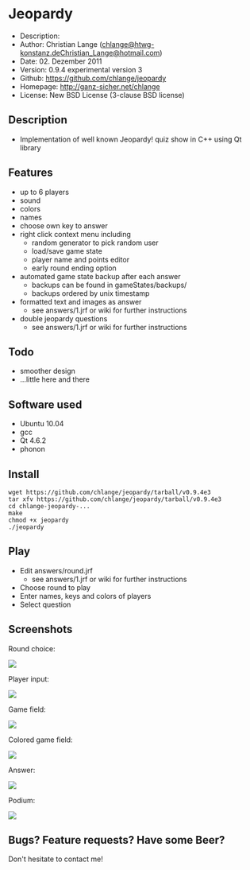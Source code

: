 Jeopardy
========

* Description:	
* Author:	Christian Lange (<chlange@htwg-konstanz.de><Christian_Lange@hotmail.com>)
* Date:		02. Dezember 2011
* Version:	0.9.4 experimental version 3
* Github:	https://github.com/chlange/jeopardy
* Homepage:	http://ganz-sicher.net/chlange
* License:	New BSD License (3-clause BSD license)

Description
-----------

* Implementation of well known Jeopardy! quiz show in C++ using Qt library

Features
--------

* up to 6 players
* sound
* colors
* names
* choose own key to answer
* right click context menu including
	* random generator to pick random user
	* load/save game state
	* player name and points editor
	* early round ending option
* automated game state backup after each answer 
	* backups can be found in gameStates/backups/
	* backups ordered by unix timestamp
* formatted text and images as answer 
	* see answers/1.jrf or wiki for further instructions
* double jeopardy questions 
	* see answers/1.jrf or wiki for further instructions

Todo
----

* smoother design
* ...little here and there

Software used
-------------

* Ubuntu 10.04
* gcc
* Qt 4.6.2
* phonon

Install
-------

	wget https://github.com/chlange/jeopardy/tarball/v0.9.4e3
	tar xfv https://github.com/chlange/jeopardy/tarball/v0.9.4e3
	cd chlange-jeopardy-...
	make
	chmod +x jeopardy
	./jeopardy

Play
----

* Edit answers/round.jrf
	* see answers/1.jrf or wiki for further instructions
* Choose round to play
* Enter names, keys and colors of players
* Select question

Screenshots
-----------

Round choice:

![](http://i.imgur.com/PdzVW.png)

Player input:

![](http://i.imgur.com/kZTJF.png)

Game field: 

![](http://i.imgur.com/TojZ7.png)

Colored game field:

![](http://i.imgur.com/4kwY6.png)

Answer:

![](http://i.imgur.com/hMVrk.png)

Podium:

![](http://i.imgur.com/lIQgj.png)

Bugs? Feature requests? Have some Beer?
------------------------------------------

Don't hesitate to contact me!
